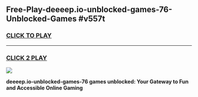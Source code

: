 
## Free-Play-deeeep.io-unblocked-games-76-Unblocked-Games #v557t
<h3>
<a href="https://news.freeplayer.one?title=deeeep.io-unblocked-games-76&ref=8M">CLICK TO PLAY</a></h3>
<hr>

<h3>
<a href="https://news.freeplayer.one?title=deeeep.io-unblocked-games-76&ref=8M">CLICK 2 PLAY</a>
  
</h3>

<a href="https://news.freeplayer.one?title=deeeep.io-unblocked-games-76&ref=8M"><img src="https://clearcache.store/games.png"></a>


**deeeep.io-unblocked-games-76 games unblocked: Your Gateway to Fun and Accessible Online Gaming**

